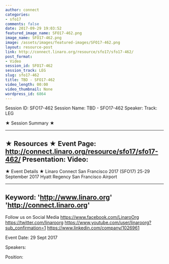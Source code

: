 ```yaml
---
author: connect
categories:
- sfo17
comments: false
date: 2017-09-29 19:03:52
featured_image_name: SFO17-462.png
image_name: SFO17-462.png
image: /assets/images/featured-images/SFO17-462.png
layout: resource-post
link: http://connect.linaro.org/resource/sfo17/sfo17-462/
post_format:
- Video
session_id: SFO17-462
session_track: LEG
slug: sfo17-462
title: TBD - SFO17-462
video_length: 00:00
video_thumbnail: None
wordpress_id: 6864
---
```


Session ID: SFO17-462
Session Name: TBD - SFO17-462
Speaker:
Track: LEG


★ Session Summary ★

---------------------------------------------------
★ Resources ★
Event Page: http://connect.linaro.org/resource/sfo17/sfo17-462/
Presentation:
Video:
 ---------------------------------------------------

★ Event Details ★
Linaro Connect San Francisco 2017 (SFO17)
25-29 September 2017
Hyatt Regency San Francisco Airport

---------------------------------------------------
Keyword:
'http://www.linaro.org'
'http://connect.linaro.org'
---------------------------------------------------
Follow us on Social Media
https://www.facebook.com/LinaroOrg
https://twitter.com/linaroorg
https://www.youtube.com/user/linaroorg?sub_confirmation=1
https://www.linkedin.com/company/1026961

Event Date: 29 Sept 2017

Speakers: 

Position:
